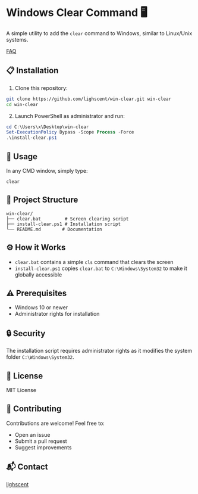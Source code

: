 # Windows Clear Command 🖥️

A simple utility to add the `clear` command to Windows, similar to Linux/Unix systems.

[FAQ](FAQ.md)

## 📋 Installation

1. Clone this repository:

```bash
git clone https://github.com/lighscent/win-clear.git win-clear
cd win-clear
```

2. Launch PowerShell as administrator and run:

```powershell
cd C:\Users\x\Desktop\win-clear
Set-ExecutionPolicy Bypass -Scope Process -Force
.\install-clear.ps1
```

## 🚀 Usage

In any CMD window, simply type:

```batch
clear
```

## 📁 Project Structure

```
win-clear/
├── clear.bat         # Screen clearing script
├── install-clear.ps1 # Installation script
└── README.md        # Documentation
```

## ⚙️ How it Works

- `clear.bat` contains a simple `cls` command that clears the screen
- `install-clear.ps1` copies `clear.bat` to `C:\Windows\System32` to make it globally accessible

## ⚠️ Prerequisites

- Windows 10 or newer
- Administrator rights for installation

## 🔒 Security

The installation script requires administrator rights as it modifies the system folder `C:\Windows\System32`.

## 📄 License

MIT License

## 👥 Contributing

Contributions are welcome! Feel free to:

- Open an issue
- Submit a pull request
- Suggest improvements

## 📬 Contact

[lighscent](https://github.com/lighscent)